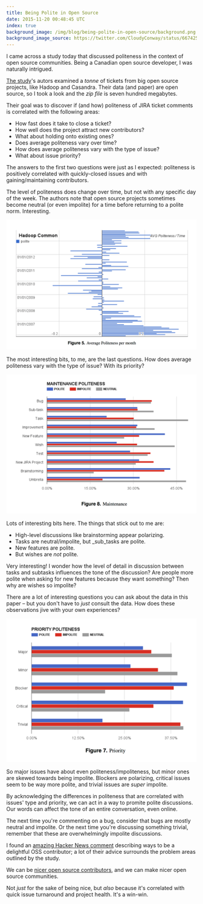 ```yaml
---
title: Being Polite in Open Source
date: 2015-11-20 00:48:45 UTC
index: true
background_image: /img/blog/being-polite-in-open-source/background.png
background_image_source: https://twitter.com/CloudyConway/status/667425825248145409
---
```


I came across a study today that discussed politeness in the context of open source communities. Being a Canadian open source developer, I was naturally intrigued.

<!-- more -->

[The study](https://peerj.com/preprints/1515v1/)'s autors examined a _tonne_ of tickets from big open source projects, like Hadoop and Casandra. Their data (and paper) are open source, so I took a look and the _zip file_ is seven hundred megabytes.

Their goal was to discover if (and how) politeness of JIRA ticket comments is correlated with the following areas:

- How fast does it take to close a ticket?
- How well does the project attract new contributors? 
- What about holding onto existing ones?
- Does average politeness vary over time?
- How does average politeness vary with the type of issue? 
- What about issue priority?

The answers to the first two questions were just as I expected: politeness is positively correlated with quickly-closed issues and with gaining/maintaining contributors. 

The level of politeness does change over time, but not with any specific day of the week. The authors note that open source projects sometimes become neutral (or even impolite) for a time before returning to a polite norm. Interesting.

![Politeness tracked over time.](/img/blog/being-polite-in-open-source/time.png)

The most interesting bits, to me, are the last questions. How does average politeness vary with the type of issue? With its priority?

![Politeness varying by type of ticket.](/img/blog/being-polite-in-open-source/type.png)

Lots of interesting bits here. The things that stick out to me are:

- High-level discussions like brainstorming appear polarizing.
- Tasks are neutral/impolite, but _sub_tasks are polite.
- New features are polite.
- But wishes are _not_ polite.

Very interesting! I wonder how the level of detail in discussion between tasks and subtasks influences the tone of the discussion? Are people more polite when asking for new features because they want something? Then why are wishes so impolite? 

There are a lot of interesting questions you can ask about the data in this paper – but you don't have to _just_ consult the data. How does these observations jive with your own experiences?

![Politeness varying over issue priority.](/img/blog/being-polite-in-open-source/priority.png)

So major issues have about even politeness/impoliteness, but minor ones are skewed towards being impolite. Blockers are polarizing, critical issues seem to be way more polite, and trivial issues are _super_ impolite.

By acknowledging the differences in politeness that are correlated with issues' type and priority, we can act in a way to promite polite discussions. Our words can affect the tone of an entire conversation, even online.  

The next time you're commenting on a bug, consider that bugs are mostly neutral and impolite. Or the next time you're discussing something trivial, remember that these are overwhelmingly impolite discussions.

I found an [amazing Hacker News comment](https://news.ycombinator.com/item?id=10598037) describing ways to be a delightful OSS contributor; a lot of their advice surrounds the problem areas outlined by the study.

We can be [nicer open source contributors](/blog/minswan-for-ios/), and we can make nicer open source communities.

Not _just_ for the sake of being nice, but _also_ because it's correlated with quick issue turnaround and project health. It's a win-win.
